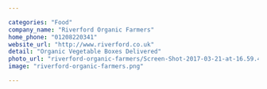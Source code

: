 ```yaml
---

categories: "Food"
company_name: "Riverford Organic Farmers"
home_phone: "01208220341"
website_url: "http://www.riverford.co.uk"
detail: "Organic Vegetable Boxes Delivered"
photo_url: "riverford-organic-farmers/Screen-Shot-2017-03-21-at-16.59.48.png.png"
image: "riverford-organic-farmers.png"

---
```

